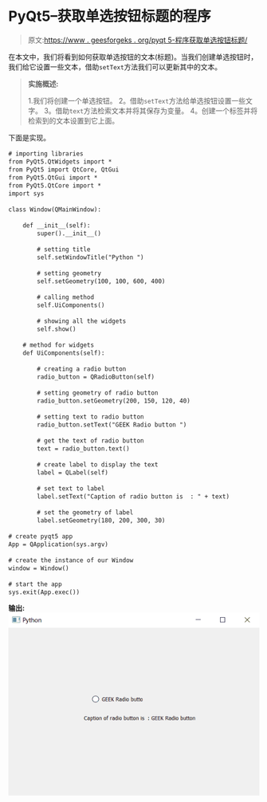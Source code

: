 # PyQt5–获取单选按钮标题的程序

> 原文:[https://www . geesforgeks . org/pyqt 5-程序获取单选按钮标题/](https://www.geeksforgeeks.org/pyqt5-program-to-get-caption-of-radio-button/)

在本文中，我们将看到如何获取单选按钮的文本(标题)。当我们创建单选按钮时，我们给它设置一些文本，借助`setText`方法我们可以更新其中的文本。

> **实施概述:**
> 
> 1.我们将创建一个单选按钮。
> 2。借助`setText`方法给单选按钮设置一些文字。
> 3。借助`text`方法检索文本并将其保存为变量。
> 4。创建一个标签并将检索到的文本设置到它上面。

下面是实现。

```
# importing libraries
from PyQt5.QtWidgets import * 
from PyQt5 import QtCore, QtGui
from PyQt5.QtGui import * 
from PyQt5.QtCore import * 
import sys

class Window(QMainWindow):

    def __init__(self):
        super().__init__()

        # setting title
        self.setWindowTitle("Python ")

        # setting geometry
        self.setGeometry(100, 100, 600, 400)

        # calling method
        self.UiComponents()

        # showing all the widgets
        self.show()

    # method for widgets
    def UiComponents(self):

        # creating a radio button
        radio_button = QRadioButton(self)

        # setting geometry of radio button
        radio_button.setGeometry(200, 150, 120, 40)

        # setting text to radio button
        radio_button.setText("GEEK Radio button ")

        # get the text of radio button
        text = radio_button.text()

        # create label to display the text
        label = QLabel(self)

        # set text to label
        label.setText("Caption of radio button is  : " + text)

        # set the geometry of label
        label.setGeometry(180, 200, 300, 30)

# create pyqt5 app
App = QApplication(sys.argv)

# create the instance of our Window
window = Window()

# start the app
sys.exit(App.exec())
```

**输出:**
![](img/4b4ab104f752dc054b56b94b4d33f343.png)